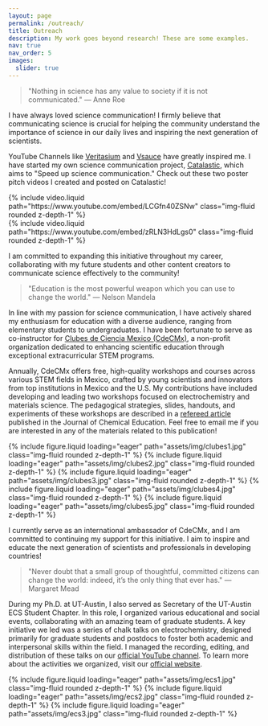 ```yaml
---
layout: page
permalink: /outreach/
title: Outreach
description: My work goes beyond research! These are some examples.
nav: true
nav_order: 5
images:
  slider: true
---
```


> "Nothing in science has any value to society if it is not communicated."
> — Anne Roe

I have always loved science communication! I firmly believe that communicating science is crucial for helping the community understand the importance of science in our daily lives and inspiring the next generation of scientists. 

YouTube Channels like [Veritasium](https://www.youtube.com/channel/UCHnyfMqiRRG1u-2MsSQLbXA) and [Vsauce](https://www.youtube.com/@Vsauce) have greatly inspired me. I have started my own science communication project, [Catalastic](https://www.youtube.com/@Catalastic), which aims to "Speed up science communication." Check out these two poster pitch videos I created and posted on Catalastic!

<div class="row mt-3">
    <div class="col-md mt-3 mt-md-0">
        {% include video.liquid path="https://www.youtube.com/embed/LCGfn40ZSNw" class="img-fluid rounded z-depth-1" %}
    </div>
    <div class="col-md mt-3 mt-md-0">
        {% include video.liquid path="https://www.youtube.com/embed/zRLN3HdLgs0" class="img-fluid rounded z-depth-1" %}
    </div>
</div>

I am committed to expanding this initiative throughout my career, collaborating with my future students and other content creators to communicate science effectively to the community!

> "Education is the most powerful weapon which you can use to change the world."
> — Nelson Mandela

In line with my passion for science communication, I have actively shared my enthusiasm for education with a diverse audience, ranging from elementary students to undergraduates. I have been fortunate to serve as co-instructor for [Clubes de Ciencia Mexico (CdeCMx)](https://clubesdeciencia.mx/en/), a non-profit organization dedicated to enhancing scientific education through exceptional extracurricular STEM programs. 

Annually, CdeCMx offers free, high-quality workshops and courses across various STEM fields in Mexico, crafted by young scientists and innovators from top institutions in Mexico and the U.S. My contributions have included developing and leading two workshops focused on electrochemistry and materials science. The pedagogical strategies, slides, handouts, and experiments of these workshops are described in a [refereed article](https://pubs.acs.org/doi/10.1021/acs.jchemed.4c00445) published in the Journal of Chemical Education. Feel free to email me if you are interested in any of the materials related to this publication!


<swiper-container keyboard="true" navigation="true" pagination="true" pagination-clickable="true" pagination-dynamic-bullets="true" rewind="true">
  <swiper-slide>{% include figure.liquid loading="eager" path="assets/img/clubes1.jpg" class="img-fluid rounded z-depth-1" %}</swiper-slide>
  <swiper-slide>{% include figure.liquid loading="eager" path="assets/img/clubes2.jpg" class="img-fluid rounded z-depth-1" %}</swiper-slide>
  <swiper-slide>{% include figure.liquid loading="eager" path="assets/img/clubes3.jpg" class="img-fluid rounded z-depth-1" %}</swiper-slide>
  <swiper-slide>{% include figure.liquid loading="eager" path="assets/img/clubes4.jpg" class="img-fluid rounded z-depth-1" %}</swiper-slide>
  <swiper-slide>{% include figure.liquid loading="eager" path="assets/img/clubes5.jpg" class="img-fluid rounded z-depth-1" %}</swiper-slide>
</swiper-container>

I currently serve as an international ambassador of CdeCMx, and I am committed to continuing my support for this initiative. I aim to inspire and educate the next generation of scientists and professionals in developing countries! 

> "Never doubt that a small group of thoughtful, committed citizens can change the world: indeed, it’s the only thing that ever has."
> — Margaret Mead

During my Ph.D. at UT-Austin, I also served as Secretary of the UT-Austin ECS Student Chapter. In this role, I organized various educational and social events, collaborating with an amazing team of graduate students. A key initiative we led was a series of chalk talks on electrochemistry, designed primarily for graduate students and postdocs to foster both academic and interpersonal skills within the field. I managed the recording, editing, and distribution of these talks on our [official YouTube channel](https://www.youtube.com/channel/UCd9wYxbD3iPSXoyulwnUukQ). To learn more about the activities we organized, visit our  [official website](https://sites.utexas.edu/ecs/).

<swiper-container keyboard="true" navigation="true" pagination="true" pagination-clickable="true" pagination-dynamic-bullets="true" rewind="true">
  <swiper-slide>{% include figure.liquid loading="eager" path="assets/img/ecs1.jpg" class="img-fluid rounded z-depth-1" %}</swiper-slide>
  <swiper-slide>{% include figure.liquid loading="eager" path="assets/img/ecs2.jpg" class="img-fluid rounded z-depth-1" %}</swiper-slide>
  <swiper-slide>{% include figure.liquid loading="eager" path="assets/img/ecs3.jpg" class="img-fluid rounded z-depth-1" %}</swiper-slide>
</swiper-container>

